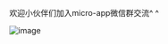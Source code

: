 欢迎小伙伴们加入micro-app微信群交流^ ^

![image](https://user-images.githubusercontent.com/14011130/218035990-c27e0e1c-b49e-4470-937e-6948fa77bb5b.png)




